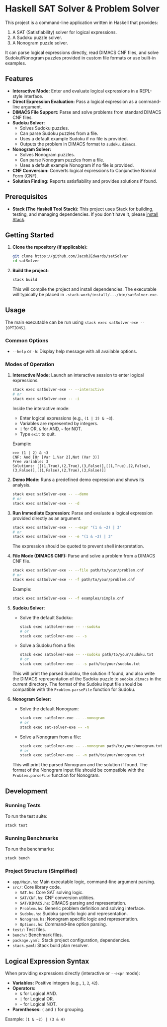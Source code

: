 # Haskell SAT Solver & Problem Solver

This project is a command-line application written in Haskell that provides:

1.  A SAT (Satisfiability) solver for logical expressions.
2.  A Sudoku puzzle solver.
3.  A Nonogram puzzle solver.

It can parse logical expressions directly, read DIMACS CNF files, and solve Sudoku/Nonogram puzzles provided in custom file formats or use built-in examples.

## Features

*   **Interactive Mode:** Enter and evaluate logical expressions in a REPL-style interface.
*   **Direct Expression Evaluation:** Pass a logical expression as a command-line argument.
*   **DIMACS File Support:** Parse and solve problems from standard DIMACS CNF files.
*   **Sudoku Solver:**
    *   Solves Sudoku puzzles.
    *   Can parse Sudoku puzzles from a file.
    *   Uses a default example Sudoku if no file is provided.
    *   Outputs the problem in DIMACS format to `sudoku.dimacs`.
*   **Nonogram Solver:**
    *   Solves Nonogram puzzles.
    *   Can parse Nonogram puzzles from a file.
    *   Uses a default example Nonogram if no file is provided.
*   **CNF Conversion:** Converts logical expressions to Conjunctive Normal Form (CNF).
*   **Solution Finding:** Reports satisfiability and provides solutions if found.

## Prerequisites

*   **Stack (The Haskell Tool Stack):** This project uses Stack for building, testing, and managing dependencies. If you don't have it, please [install Stack](https://docs.haskellstack.org/en/stable/install_and_upgrade/).

## Getting Started

1.  **Clone the repository (if applicable):**
    ```bash
    git clone https://github.com/JacobJEdwards/satSolver
    cd satSolver
    ```

2.  **Build the project:**
    ```bash
    stack build
    ```
    This will compile the project and install dependencies. The executable will typically be placed in `.stack-work/install/.../bin/satSolver-exe`.

## Usage

The main executable can be run using `stack exec satSolver-exe -- [OPTIONS]`.

### Common Options

*   `--help` or `-h`: Display help message with all available options.

### Modes of Operation

1.  **Interactive Mode:**
    Launch an interactive session to enter logical expressions.
    ```bash
    stack exec satSolver-exe -- --interactive
    # or
    stack exec satSolver-exe -- -i
    ```
    Inside the interactive mode:
    *   Enter logical expressions (e.g., `(1 | 2) & ~3`).
    *   Variables are represented by integers.
    *   `|` for OR, `&` for AND, `~` for NOT.
    *   Type `exit` to quit.

    Example:
    ```
    >>> (1 | 2) & ~3
    CNF: And [Or [Var 1,Var 2],Not (Var 3)]
    Free variable: 3
    Solutions: [[(1,True),(2,True),(3,False)],[(1,True),(2,False),(3,False)],[(1,False),(2,True),(3,False)]]
    ```

2.  **Demo Mode:**
    Runs a predefined demo expression and shows its analysis.
    ```bash
    stack exec satSolver-exe -- --demo
    # or
    stack exec satSolver-exe -- -d
    ```

3.  **Run Immediate Expression:**
    Parse and evaluate a logical expression provided directly as an argument.
    ```bash
    stack exec satSolver-exe -- --expr "(1 & ~2) | 3"
    # or
    stack exec satSolver-exe -- -e "(1 & ~2) | 3"
    ```
    The expression should be quoted to prevent shell interpretation.

4.  **File Mode (DIMACS CNF):**
    Parse and solve a problem from a DIMACS CNF file.
    ```bash
    stack exec satSolver-exe -- --file path/to/your/problem.cnf
    # or
    stack exec satSolver-exe -- -f path/to/your/problem.cnf
    ```
    Example:
    ```bash
    stack exec satSolver-exe -- -f examples/simple.cnf
    ```

5.  **Sudoku Solver:**
    *   Solve the default Sudoku:
        ```bash
        stack exec satSolver-exe -- --sudoku
        # or
        stack exec satSolver-exe -- -s
        ```
    *   Solve a Sudoku from a file:
        ```bash
        stack exec satSolver-exe -- --sudoku path/to/your/sudoku.txt
        # or
        stack exec satSolver-exe -- -s path/to/your/sudoku.txt
        ```
    This will print the parsed Sudoku, the solution if found, and also write the DIMACS representation of the Sudoku puzzle to `sudoku.dimacs` in the current directory. The format of the Sudoku input file should be compatible with the `Problem.parseFile` function for Sudoku.

6.  **Nonogram Solver:**
    *   Solve the default Nonogram:
        ```bash
        stack exec satSolver-exe -- --nonogram
        # or
        stack exec sat-solver-exe -- -n
        ```
    *   Solve a Nonogram from a file:
        ```bash
        stack exec satSolver-exe -- --nonogram path/to/your/nonogram.txt
        # or
        stack exec satSolver-exe -- -n path/to/your/nonogram.txt
        ```
    This will print the parsed Nonogram and the solution if found. The format of the Nonogram input file should be compatible with the `Problem.parseFile` function for Nonogram.

## Development

### Running Tests

To run the test suite:
```bash
stack test
```

### Running Benchmarks

To run the benchmarks:
```bash
stack bench
```

### Project Structure (Simplified)

*   `app/Main.hs`: Main executable logic, command-line argument parsing.
*   `src/`: Core library code.
    *   `SAT.hs`: Core SAT solving logic.
    *   `SAT/CNF.hs`: CNF conversion utilities.
    *   `SAT/DIMACS.hs`: DIMACS parsing and representation.
    *   `Problem.hs`: Generic problem definition and solving interface.
    *   `Sudoku.hs`: Sudoku specific logic and representation.
    *   `Nonogram.hs`: Nonogram specific logic and representation.
    *   `Options.hs`: Command-line option parsing.
*   `test/`: Test files.
*   `bench/`: Benchmark files.
*   `package.yaml`: Stack project configuration, dependencies.
*   `stack.yaml`: Stack build plan resolver.

## Logical Expression Syntax

When providing expressions directly (interactive or `--expr` mode):

*   **Variables:** Positive integers (e.g., `1`, `2`, `42`).
*   **Operators:**
    *   `&` for Logical AND.
    *   `|` for Logical OR.
    *   `~` for Logical NOT.
*   **Parentheses:** `(` and `)` for grouping.

Example: `(1 & ~2) | (3 & 4)`


